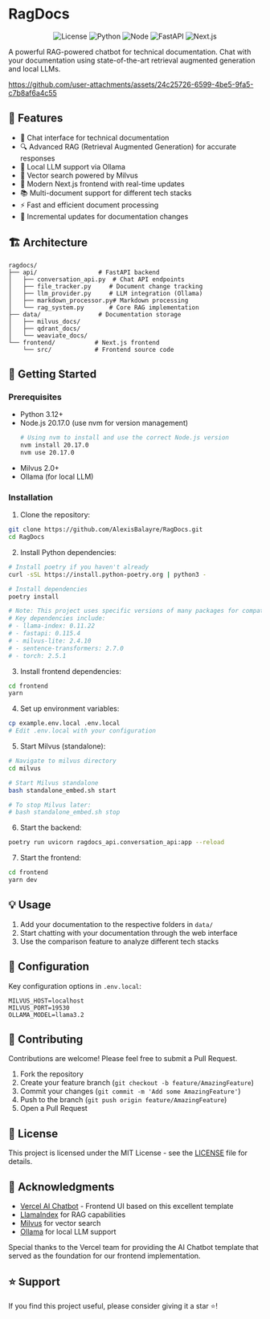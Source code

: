 # RagDocs

<div align="center">

![License](https://img.shields.io/badge/license-MIT-blue.svg)
![Python](https://img.shields.io/badge/python-3.12%2B-blue)
![Node](https://img.shields.io/badge/node-20.17.0-green)
![FastAPI](https://img.shields.io/badge/FastAPI-0.115.4-teal)
![Next.js](https://img.shields.io/badge/Next.js-14-black)

</div>

A powerful RAG-powered chatbot for technical documentation. Chat with your documentation using state-of-the-art retrieval augmented generation and local LLMs.

https://github.com/user-attachments/assets/24c25726-6599-4be5-9fa5-c7b8af6a4c55

## 🌟 Features

- 🤖 Chat interface for technical documentation
- 🔍 Advanced RAG (Retrieval Augmented Generation) for accurate responses
- 💾 Local LLM support via Ollama
- 🎯 Vector search powered by Milvus
- 🚀 Modern Next.js frontend with real-time updates
- 📚 Multi-document support for different tech stacks
- ⚡ Fast and efficient document processing
- 🔄 Incremental updates for documentation changes

## 🏗️ Architecture

```
ragdocs/
├── api/                 # FastAPI backend
│   ├── conversation_api.py  # Chat API endpoints
│   ├── file_tracker.py     # Document change tracking
│   ├── llm_provider.py     # LLM integration (Ollama)
│   ├── markdown_processor.py# Markdown processing
│   └── rag_system.py       # Core RAG implementation
├── data/                # Documentation storage
│   ├── milvus_docs/
│   ├── qdrant_docs/
│   └── weaviate_docs/
└── frontend/           # Next.js frontend
    └── src/            # Frontend source code
```

## 🚀 Getting Started

### Prerequisites

- Python 3.12+
- Node.js 20.17.0 (use nvm for version management)
  ```bash
  # Using nvm to install and use the correct Node.js version
  nvm install 20.17.0
  nvm use 20.17.0
  ```
- Milvus 2.0+
- Ollama (for local LLM)

### Installation

1. Clone the repository:

```bash
git clone https://github.com/AlexisBalayre/RagDocs.git
cd RagDocs
```

2. Install Python dependencies:

```bash
# Install poetry if you haven't already
curl -sSL https://install.python-poetry.org | python3 -

# Install dependencies
poetry install

# Note: This project uses specific versions of many packages for compatibility.
# Key dependencies include:
# - llama-index: 0.11.22
# - fastapi: 0.115.4
# - milvus-lite: 2.4.10
# - sentence-transformers: 2.7.0
# - torch: 2.5.1
```

3. Install frontend dependencies:

```bash
cd frontend
yarn
```

4. Set up environment variables:

```bash
cp example.env.local .env.local
# Edit .env.local with your configuration
```

5. Start Milvus (standalone):

```bash
# Navigate to milvus directory
cd milvus

# Start Milvus standalone
bash standalone_embed.sh start

# To stop Milvus later:
# bash standalone_embed.sh stop
```

6. Start the backend:

```bash
poetry run uvicorn ragdocs_api.conversation_api:app --reload
```

7. Start the frontend:

```bash
cd frontend
yarn dev
```

## 💡 Usage

1. Add your documentation to the respective folders in `data/`
2. Start chatting with your documentation through the web interface
3. Use the comparison feature to analyze different tech stacks

## 🔧 Configuration

Key configuration options in `.env.local`:

```env
MILVUS_HOST=localhost
MILVUS_PORT=19530
OLLAMA_MODEL=llama3.2
```

## 🤝 Contributing

Contributions are welcome! Please feel free to submit a Pull Request.

1. Fork the repository
2. Create your feature branch (`git checkout -b feature/AmazingFeature`)
3. Commit your changes (`git commit -m 'Add some AmazingFeature'`)
4. Push to the branch (`git push origin feature/AmazingFeature`)
5. Open a Pull Request

## 📝 License

This project is licensed under the MIT License - see the [LICENSE](LICENSE) file for details.

## 🙏 Acknowledgments

- [Vercel AI Chatbot](https://github.com/vercel/ai-chatbot) - Frontend UI based on this excellent template
- [LlamaIndex](https://github.com/jerryjliu/llama_index) for RAG capabilities
- [Milvus](https://github.com/milvus-io/milvus) for vector search
- [Ollama](https://github.com/jmorganca/ollama) for local LLM support

Special thanks to the Vercel team for providing the AI Chatbot template that served as the foundation for our frontend implementation.

## ⭐ Support

If you find this project useful, please consider giving it a star ⭐️!
